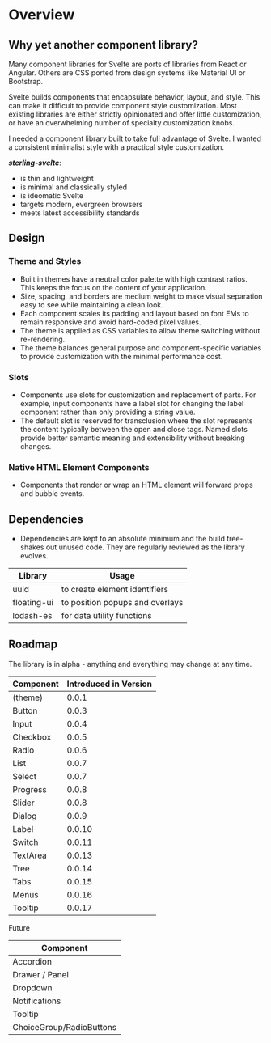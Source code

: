 # Overview

## Why yet another component library?

Many component libraries for Svelte are ports of libraries from React or Angular.
Others are CSS ported from design systems like Material UI or Bootstrap.

Svelte builds components that encapsulate behavior, layout, and style.
This can make it difficult to provide component style customization.
Most existing libraries are either strictly opinionated and offer little customization,
or have an overwhelming number of specialty customization knobs.

I needed a component library built to take full advantage of Svelte.
I wanted a consistent minimalist style with a practical style customization.

**_sterling-svelte_**:

- is thin and lightweight
- is minimal and classically styled
- is ideomatic Svelte
- targets modern, evergreen browsers
- meets latest accessibility standards

## Design

### Theme and Styles

- Built in themes have a neutral color palette with high contrast ratios.
  This keeps the focus on the content of your application.
- Size, spacing, and borders are medium weight to make visual separation easy to see while maintaining a clean look.
- Each component scales its padding and layout based on font EMs to remain responsive and avoid hard-coded pixel values.
- The theme is applied as CSS variables to allow theme switching without re-rendering.
- The theme balances general purpose and component-specific variables to provide customization with the minimal performance cost.

### Slots

- Components use slots for customization and replacement of parts.
  For example, input components have a label slot for changing the label component rather than only providing a string value.
- The default slot is reserved for transclusion where the slot represents the content typically between the open and close tags.
  Named slots provide better semantic meaning and extensibility without breaking changes.

### Native HTML Element Components

- Components that render or wrap an HTML element will forward props and bubble events.

## Dependencies

- Dependencies are kept to an absolute minimum and the build tree-shakes out unused code.
  They are regularly reviewed as the library evolves.

| Library     | Usage                           |
| ----------- | ------------------------------- |
| uuid        | to create element identifiers   |
| floating-ui | to position popups and overlays |
| lodash-es   | for data utility functions      |

## Roadmap

The library is in alpha - anything and everything may change at any time.

| Component | Introduced in Version |
| --------- | --------------------- |
| (theme)   | 0.0.1                 |
| Button    | 0.0.3                 |
| Input     | 0.0.4                 |
| Checkbox  | 0.0.5                 |
| Radio     | 0.0.6                 |
| List      | 0.0.7                 |
| Select    | 0.0.7                 |
| Progress  | 0.0.8                 |
| Slider    | 0.0.8                 |
| Dialog    | 0.0.9                 |
| Label     | 0.0.10                |
| Switch    | 0.0.11                |
| TextArea  | 0.0.13                |
| Tree      | 0.0.14                |
| Tabs      | 0.0.15                |
| Menus     | 0.0.16                |
| Tooltip   | 0.0.17                |

Future

| Component                |
| ------------------------ |
| Accordion                |
| Drawer / Panel           |
| Dropdown                 |
| Notifications            |
| Tooltip                  |
| ChoiceGroup/RadioButtons |
